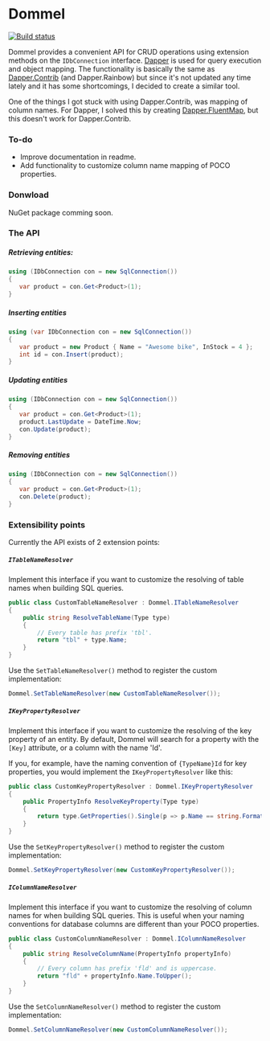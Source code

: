 Dommel
======
[![Build status](https://ci.appveyor.com/api/projects/status/kynsbfu97f9s5bj7)](https://ci.appveyor.com/project/HenkMollema/dommel)

Dommel provides a convenient API for CRUD operations using extension methods on the `IDbConnection` interface. [Dapper](https://github.com/StackExchange/dapper-dot-net) is used for query execution and object mapping. The functionality is basically the same as [Dapper.Contrib](https://github.com/StackExchange/dapper-dot-net/tree/master/Dapper.Contrib) (and Dapper.Rainbow) but since it's not updated any time lately and it has some shortcomings, I decided to create a similar tool.

One of the things I got stuck with using Dapper.Contrib, was mapping of column names. For Dapper, I solved this by creating [Dapper.FluentMap](https://github.com/HenkMollema/Dapper-FluentMap), but this doesn't work for Dapper.Contrib.

### To-do
* Improve documentation in readme.
* Add functionality to customize column name mapping of POCO properties.

### Donwload
NuGet package comming soon.

### The API

##### Retrieving entities:

```csharp
using (IDbConnection con = new SqlConnection())
{
   var product = con.Get<Product>(1);
}
```

##### Inserting entities

```csharp
using (var IDbConnection con = new SqlConnection())
{
   var product = new Product { Name = "Awesome bike", InStock = 4 };
   int id = con.Insert(product);
}
```

##### Updating entities

```csharp
using (IDbConnection con = new SqlConnection())
{
   var product = con.Get<Product>(1);
   product.LastUpdate = DateTime.Now;
   con.Update(product);
}
```

##### Removing entities

```csharp
using (IDbConnection con = new SqlConnection())
{
   var product = con.Get<Product>(1);
   con.Delete(product);
}
```

### Extensibility points
Currently the API exists of 2 extension points:
##### `ITableNameResolver`
Implement this interface if you want to customize the resolving of table names when building SQL queries.
```csharp
public class CustomTableNameResolver : Dommel.ITableNameResolver
{
    public string ResolveTableName(Type type)
    {
        // Every table has prefix 'tbl'.
        return "tbl" + type.Name;
    }
}
```

Use the `SetTableNameResolver()` method to register the custom implementation:
```csharp
Dommel.SetTableNameResolver(new CustomTableNameResolver());
```

##### `IKeyPropertyResolver`
Implement this interface if you want to customize the resolving of the key property of an entity. By default, Dommel will search for a property with the `[Key]` attribute, or a column with the name 'Id'.

If you, for example, have the naming convention of `{TypeName}Id` for key properties, you would implement the `IKeyPropertyResolver` like this:
```csharp
public class CustomKeyPropertyResolver : Dommel.IKeyPropertyResolver
{
    public PropertyInfo ResolveKeyProperty(Type type)
    {
        return type.GetProperties().Single(p => p.Name == string.Format("{0}Id", type.Name));
    }
}
```

Use the `SetKeyPropertyResolver()` method to register the custom implementation:
```csharp
Dommel.SetKeyPropertyResolver(new CustomKeyPropertyResolver());
```

##### `IColumnNameResolver`
Implement this interface if you want to customize the resolving of column names for when building SQL queries. This is useful when your naming conventions for database columns are different than your POCO properties.

```csharp
public class CustomColumnNameResolver : Dommel.IColumnNameResolver
{
    public string ResolveColumnName(PropertyInfo propertyInfo)
    {
        // Every column has prefix 'fld' and is uppercase.
        return "fld" + propertyInfo.Name.ToUpper();
    }
}
```

Use the `SetColumnNameResolver()` method to register the custom implementation:
```csharp
Dommel.SetColumnNameResolver(new CustomColumnNameResolver());
```
